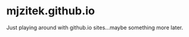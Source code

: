 mjzitek.github.io
=================
Just playing around with github.io sites...maybe something more later.

